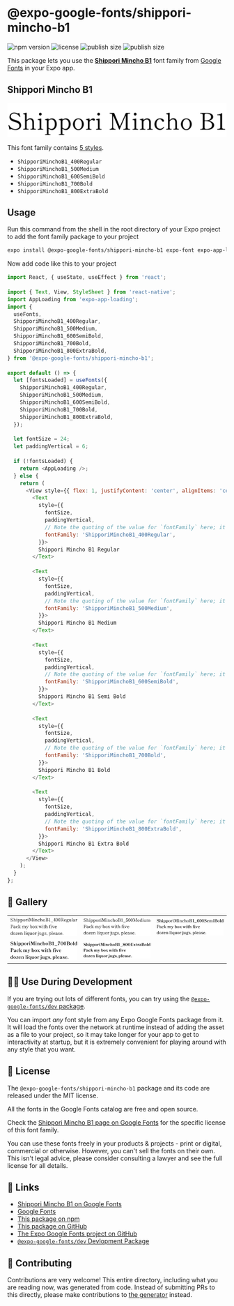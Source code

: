 # @expo-google-fonts/shippori-mincho-b1

![npm version](https://flat.badgen.net/npm/v/@expo-google-fonts/shippori-mincho-b1)
![license](https://flat.badgen.net/github/license/expo/google-fonts)
![publish size](https://flat.badgen.net/packagephobia/install/@expo-google-fonts/shippori-mincho-b1)
![publish size](https://flat.badgen.net/packagephobia/publish/@expo-google-fonts/shippori-mincho-b1)

This package lets you use the [**Shippori Mincho B1**](https://fonts.google.com/specimen/Shippori+Mincho+B1) font family from [Google Fonts](https://fonts.google.com/) in your Expo app.

## Shippori Mincho B1

![Shippori Mincho B1](./font-family.png)

This font family contains [5 styles](#-gallery).

- `ShipporiMinchoB1_400Regular`
- `ShipporiMinchoB1_500Medium`
- `ShipporiMinchoB1_600SemiBold`
- `ShipporiMinchoB1_700Bold`
- `ShipporiMinchoB1_800ExtraBold`

## Usage

Run this command from the shell in the root directory of your Expo project to add the font family package to your project
```sh
expo install @expo-google-fonts/shippori-mincho-b1 expo-font expo-app-loading
```

Now add code like this to your project
```js
import React, { useState, useEffect } from 'react';

import { Text, View, StyleSheet } from 'react-native';
import AppLoading from 'expo-app-loading';
import {
  useFonts,
  ShipporiMinchoB1_400Regular,
  ShipporiMinchoB1_500Medium,
  ShipporiMinchoB1_600SemiBold,
  ShipporiMinchoB1_700Bold,
  ShipporiMinchoB1_800ExtraBold,
} from '@expo-google-fonts/shippori-mincho-b1';

export default () => {
  let [fontsLoaded] = useFonts({
    ShipporiMinchoB1_400Regular,
    ShipporiMinchoB1_500Medium,
    ShipporiMinchoB1_600SemiBold,
    ShipporiMinchoB1_700Bold,
    ShipporiMinchoB1_800ExtraBold,
  });

  let fontSize = 24;
  let paddingVertical = 6;

  if (!fontsLoaded) {
    return <AppLoading />;
  } else {
    return (
      <View style={{ flex: 1, justifyContent: 'center', alignItems: 'center' }}>
        <Text
          style={{
            fontSize,
            paddingVertical,
            // Note the quoting of the value for `fontFamily` here; it expects a string!
            fontFamily: 'ShipporiMinchoB1_400Regular',
          }}>
          Shippori Mincho B1 Regular
        </Text>

        <Text
          style={{
            fontSize,
            paddingVertical,
            // Note the quoting of the value for `fontFamily` here; it expects a string!
            fontFamily: 'ShipporiMinchoB1_500Medium',
          }}>
          Shippori Mincho B1 Medium
        </Text>

        <Text
          style={{
            fontSize,
            paddingVertical,
            // Note the quoting of the value for `fontFamily` here; it expects a string!
            fontFamily: 'ShipporiMinchoB1_600SemiBold',
          }}>
          Shippori Mincho B1 Semi Bold
        </Text>

        <Text
          style={{
            fontSize,
            paddingVertical,
            // Note the quoting of the value for `fontFamily` here; it expects a string!
            fontFamily: 'ShipporiMinchoB1_700Bold',
          }}>
          Shippori Mincho B1 Bold
        </Text>

        <Text
          style={{
            fontSize,
            paddingVertical,
            // Note the quoting of the value for `fontFamily` here; it expects a string!
            fontFamily: 'ShipporiMinchoB1_800ExtraBold',
          }}>
          Shippori Mincho B1 Extra Bold
        </Text>
      </View>
    );
  }
};

```

## 🔡 Gallery


||||
|-|-|-|
|![ShipporiMinchoB1_400Regular](./ShipporiMinchoB1_400Regular.ttf.png)|![ShipporiMinchoB1_500Medium](./ShipporiMinchoB1_500Medium.ttf.png)|![ShipporiMinchoB1_600SemiBold](./ShipporiMinchoB1_600SemiBold.ttf.png)||
|![ShipporiMinchoB1_700Bold](./ShipporiMinchoB1_700Bold.ttf.png)|![ShipporiMinchoB1_800ExtraBold](./ShipporiMinchoB1_800ExtraBold.ttf.png)|||


## 👩‍💻 Use During Development

If you are trying out lots of different fonts, you can try using the [`@expo-google-fonts/dev` package](https://github.com/expo/google-fonts/tree/master/font-packages/dev#readme).

You can import *any* font style from any Expo Google Fonts package from it. It will load the fonts
over the network at runtime instead of adding the asset as a file to your project, so it may take longer
for your app to get to interactivity at startup, but it is extremely convenient
for playing around with any style that you want.

## 📖 License

The `@expo-google-fonts/shippori-mincho-b1` package and its code are released under the MIT license.

All the fonts in the Google Fonts catalog are free and open source.

Check the [Shippori Mincho B1 page on Google Fonts](https://fonts.google.com/specimen/Shippori+Mincho+B1) for the specific license of this font family.

You can use these fonts freely in your products & projects - print or digital, commercial or otherwise. However, you can't sell the fonts on their own. This isn't legal advice, please consider consulting a lawyer and see the full license for all details.

## 🔗 Links

- [Shippori Mincho B1 on Google Fonts](https://fonts.google.com/specimen/Shippori+Mincho+B1)
- [Google Fonts](https://fonts.google.com/)
- [This package on npm](https://www.npmjs.com/package/@expo-google-fonts/shippori-mincho-b1)
- [This package on GitHub](https://github.com/expo/google-fonts/tree/master/font-packages/shippori-mincho-b1)
- [The Expo Google Fonts project on GitHub](https://github.com/expo/google-fonts)
- [`@expo-google-fonts/dev` Devlopment Package](https://github.com/expo/google-fonts/tree/master/font-packages/dev)

## 🤝 Contributing

Contributions are very welcome! This entire directory, including what you are reading now, was generated from code. Instead of submitting PRs to this directly, please make contributions to [the generator](https://github.com/expo/google-fonts/tree/master/packages/generator) instead.
